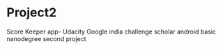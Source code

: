 # Project2
Score Keeper app- Udacity Google india challenge scholar android basic nanodegree second project
